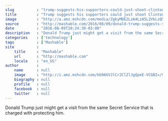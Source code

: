 ```yaml
---
slug          : "trump-suggests-his-supporters-could-just-shoot-clinton-if-she-wins"
title         : "Trump suggests his supporters could just shoot Clinton if she wins"
image         : "http://a.amz.mshcdn.com/media/ZgkyMDE2LzA4LzA5L2VkLzQ5NmI2MzA3Zjg2ZDRiOGVhMzMzYjEyNTQ5YzM5OGMyLjUxY2U5LmpwZwpwCXRodW1iCTEyMDB4NjMwCmUJanBn/c50a5876/ea2/496b6307f86d4b8ea333b12549c398c2.jpg"
source        : "http://mashable.com/2016/08/09/donald-trump-suggests-shooting-hillary-clinton-supreme-court-justices/"
date          : "2016-08-09T20:24:30-03:00"
description   : "Donald Trump just might get a visit from the same Secret Service that is charged with protecting him."
categories    : ['technology']
tags          : ['Mashable']
site          :
    title     : "Mashable"
    url       : "http://mashable.com"
    locale    : "en_US"
author        :
    name      : null
    image     : "http://i.amz.mshcdn.com/kb96GVJlCr2ClZlJgQpeE-VCGBI=/90x90/2016%2F06%2F30%2Fa8%2F201503260cHeadshot_20.2afc3.194ba.jpg"
    biography : null
    profile   : null
    facebook  : null
    twitter   : null
---
```


Donald Trump just might get a visit from the same Secret Service that is charged with protecting him.
